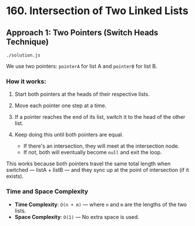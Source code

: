 # 160. Intersection of Two Linked Lists

## Approach 1: Two Pointers (Switch Heads Technique)
`./solution.js`

We use two pointers: `pointerA` for list A and `pointerB` for list B.

### How it works:

1. Start both pointers at the heads of their respective lists.
2. Move each pointer one step at a time.
3. If a pointer reaches the end of its list, switch it to the head of the other list.
4. Keep doing this until both pointers are equal.

   * If there's an intersection, they will meet at the intersection node.
   * If not, both will eventually become `null` and exit the loop.

This works because both pointers travel the same total length when switched — listA + listB — and they sync up at the point of intersection (if it exists).

### Time and Space Complexity

* **Time Complexity**: `O(n + m)` — where `n` and `m` are the lengths of the two lists.
* **Space Complexity**: `O(1)` — No extra space is used.